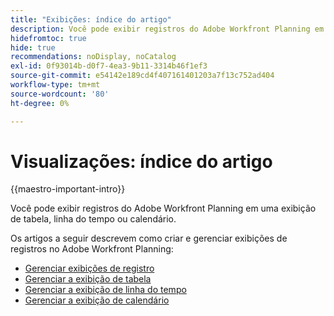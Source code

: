 ```yaml
---
title: "Exibições: índice do artigo"
description: Você pode exibir registros do Adobe Workfront Planning em uma exibição de tabela, linha do tempo ou calendário. Os artigos a seguir descrevem como criar e gerenciar exibições de registro do Adobe Workfront Planning.
hidefromtoc: true
hide: true
recommendations: noDisplay, noCatalog
exl-id: 0f93014b-d0f7-4ea3-9b11-3314b46f1ef3
source-git-commit: e54142e189cd4f407161401203a7f13c752ad404
workflow-type: tm+mt
source-wordcount: '80'
ht-degree: 0%

---
```


<!--
---
title: Views overview
description: The following articles describe how you can create and manage Adobe Maestro record views.
hidefromtoc: yes
author: Alina
feature: Work Management
role: User
hide: yes
---
-->

<!--udpate the metadata with real information when making this available in TOC and in the left nav-->

# Visualizações: índice do artigo

{{maestro-important-intro}}

Você pode exibir registros do Adobe Workfront Planning em uma exibição de tabela, linha do tempo ou calendário.

Os artigos a seguir descrevem como criar e gerenciar exibições de registros no Adobe Workfront Planning:

* [Gerenciar exibições de registro](../views/manage-record-views.md)
* [Gerenciar a exibição de tabela](../views/manage-the-table-view.md)
* [Gerenciar a exibição de linha do tempo](../views/manage-the-timeline-view.md)
* [Gerenciar a exibição de calendário](/help/quicksilver/maestro/views/manage-the-calendar-view.md)
